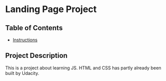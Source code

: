 # Landing Page Project

## Table of Contents

* [Instructions](#instructions)

## Project Description

This is a project about learning JS. HTML and CSS has partly already been built by Udacity.
